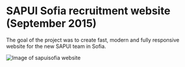 # SAPUI Sofia recruitment website (September 2015)

Тhe goal of the project was to create fast, modern and fully responsive website for the new SAPUI team in Sofia.

![Image of sapuisofia website](/images/portfolio/sapui-sofia/full-size.jpg)

